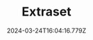 ---
title: Extraset
url: https://extraset.ch
date: "2024-03-24T16:04:16.779Z"
collection:
  - Foundry
type: Collections
---